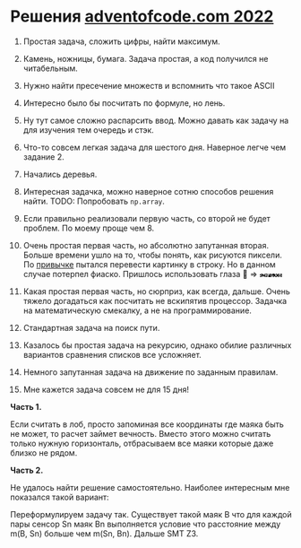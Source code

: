 # Решения [adventofcode.com 2022](https://adventofcode.com/2022/)

1. Простая задача, сложить цифры, найти максимум.
   
2. Камень, ножницы, бумага. Задача простая, а код получился не читабельным. 

3. Нужно найти пресечение множеств и вспомнить что такое ASCII

4. Интересно было бы посчитать по формуле, но лень.

5. Ну тут самое сложно распарсить ввод. Можно давать как задачу на для изучения тем очередь и стэк.

6. Что-то совсем легкая задача для шестого дня. Наверное легче чем задание 2.

7. Начались деревья.

8. Интересная задачка, можно наверное сотню способов решения найти. TODO: Попробовать `np.array`.

9. Если правильно реализовали первую часть, со второй не будет проблем. По моему проще чем 8.

10. Очень простая первая часть, но абсолютно запутанная вторая. Больше времени ушло на то, чтобы понять, как рисуются пиксели. По [привычке](https://github.com/pahanini/aoc/blob/main/2021/13.py) пытался перевести картинку в строку. Но в данном случае потерпел фиаско. Пришлось использовать глаза 👀 => ![](10.png)

11. Какая простая первая часть, но сюрприз, как всегда, дальше. Очень тяжело догадаться как посчитать не вскипятив процессор. Задачка на математическую смекалку, а не на программирование.

12. Стандартная задача на поиск пути.

13. Казалось бы простая задача на рекурсию, однако обилие различных вариантов сравнения списков все усложняет.

14. Немного запутанная задача на движение по заданным правилам.

15. Мне кажется задача совсем не для 15 дня! 

**Часть 1.** 

Если считать в лоб, просто запоминая все координаты где маяка быть не может, то расчет займет вечность. Вместо этого можно считать только нужную горизонталь, отбрасываем все маяки которые даже близко не рядом.

**Часть 2.** 

Не удалось найти решение самостоятельно. Наиболее интересным мне показался такой вариант:

Переформулируем задачу так. Существует такой маяк B что для каждой пары сенсор Sn маяк Bn выполняется условие что расстояние между m(B, Sn) больше чем m(Sn, Bn). Дальше SMT Z3.

